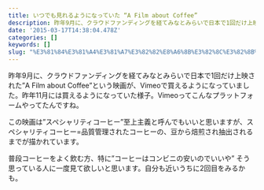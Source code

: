 ```yaml
---
title: いつでも見れるようになっていた “A Film about Coffee”
description: 昨年9月に、クラウドファンディングを経てみなとみらいで日本で1回だけ上映された”A Film about Coffee”という映画が、Vimeoで買えるようになっていました。昨年11月には買えるようになっていた様子。Vimeoってこんなプラットフォームやってたんですね。
date: '2015-03-17T14:38:04.478Z'
categories: []
keywords: []
slug: "%E3%81%84%E3%81%A4%E3%81%A7%E3%82%82%E8%A6%8B%E3%82%8C%E3%82%8B%E3%82%88%E3%81%86%E3%81%AB%E3%81%AA%E3%81%A3%E3%81%A6%E3%81%84%E3%81%9F+%E2%80%9CA+..."
---
```

昨年9月に、クラウドファンディングを経てみなとみらいで日本で1回だけ上映された”A Film about Coffee”という映画が、Vimeoで買えるようになっていました。昨年11月には買えるようになっていた様子。Vimeoってこんなプラットフォームやってたんですね。

この映画は”スペシャリティコーヒー”至上主義と呼んでもいいと思いますが、スペシャリティコーヒー=品質管理されたコーヒーの、豆から焙煎され抽出されるまでが描かれています。

普段コーヒーをよく飲む方、特に”コーヒーはコンビニの安いのでいいや” そう思っている人に一度見て欲しいと思います。自分も近いうちに2回目をみるかも。